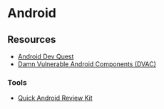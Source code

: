 # Android

## Resources

* [Android Dev Quest](https://www.androiddev.quest)
* [Damn Vulnerable Android Components (DVAC)](https://github.com/zinja-coder/Damn-Vulnerable-Android-Components)

### Tools

* [Quick Android Review Kit](https://github.com/linkedin/qark)
